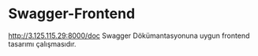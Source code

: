 # Swagger-Frontend

http://3.125.115.29:8000/doc 
Swagger Dökümantasyonuna uygun frontend tasarımı çalışmasıdır.
